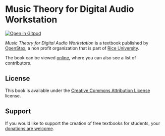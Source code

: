 # Music Theory for Digital Audio Workstation

[![Open in Gitpod](https://gitpod.io/button/open-in-gitpod.svg)](https://gitpod.io/from-referrer/)

_Music Theory for Digital Audio Workstation_ is a textbook published by [OpenStax](https://openstax.org/), a non profit organization that is part of [Rice University](https://www.rice.edu/).

The book can be viewed [online](https://github.com/cnx-user-books/cnxbook-music-theory-for-digital-audio-workstation/releases/latest), where you can also see a list of contributors.

## License
This book is available under the [Creative Commons Attribution License](./LICENSE) license.

## Support
If you would like to support the creation of free textbooks for students, your [donations are welcome](https://riceconnect.rice.edu/donation/support-openstax-banner).
